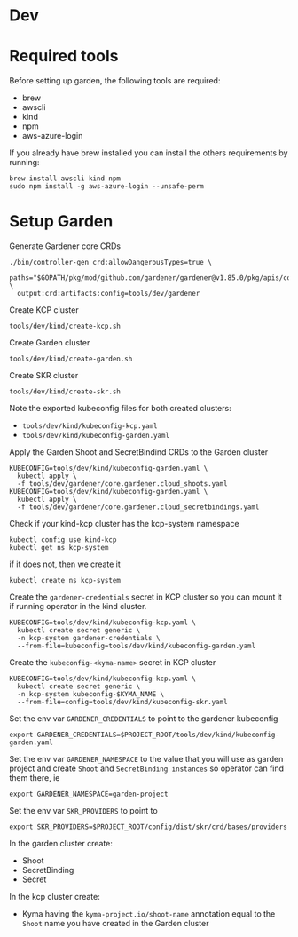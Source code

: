 # Dev

# Required tools
Before setting up garden, the following tools are required:
 - brew
 - awscli
 - kind
 - npm
 - aws-azure-login

If you already have brew installed you can install the others requirements by running:

```shell
brew install awscli kind npm
sudo npm install -g aws-azure-login --unsafe-perm
```

# Setup Garden

Generate Gardener core CRDs
```shell
./bin/controller-gen crd:allowDangerousTypes=true \
  paths="$GOPATH/pkg/mod/github.com/gardener/gardener@v1.85.0/pkg/apis/core/v1beta1" \
  output:crd:artifacts:config=tools/dev/gardener
```

Create KCP cluster
```shell
tools/dev/kind/create-kcp.sh
```

Create Garden cluster
```shell
tools/dev/kind/create-garden.sh
```

Create SKR cluster
```shell
tools/dev/kind/create-skr.sh
```

Note the exported kubeconfig files for both created clusters:
* `tools/dev/kind/kubeconfig-kcp.yaml`
* `tools/dev/kind/kubeconfig-garden.yaml`

Apply the Garden Shoot and SecretBindind CRDs to the Garden cluster
```shell
KUBECONFIG=tools/dev/kind/kubeconfig-garden.yaml \
  kubectl apply \
  -f tools/dev/gardener/core.gardener.cloud_shoots.yaml
KUBECONFIG=tools/dev/kind/kubeconfig-garden.yaml \
  kubectl apply \
  -f tools/dev/gardener/core.gardener.cloud_secretbindings.yaml
```

Check if your kind-kcp cluster has the kcp-system namespace
```shell
kubectl config use kind-kcp
kubectl get ns kcp-system
```

if it does not, then we create it
```shell
kubectl create ns kcp-system
```

Create the `gardener-credentials` secret in KCP cluster so you can mount it if running operator in the kind cluster.
```shell
KUBECONFIG=tools/dev/kind/kubeconfig-kcp.yaml \
  kubectl create secret generic \
  -n kcp-system gardener-credentials \
  --from-file=kubeconfig=tools/dev/kind/kubeconfig-garden.yaml
```

Create the `kubeconfig-<kyma-name>` secret in KCP cluster
```shell
KUBECONFIG=tools/dev/kind/kubeconfig-kcp.yaml \
  kubectl create secret generic \
  -n kcp-system kubeconfig-$KYMA_NAME \
  --from-file=config=tools/dev/kind/kubeconfig-skr.yaml
```

Set the env var `GARDENER_CREDENTIALS` to point to the gardener kubeconfig
```shell
export GARDENER_CREDENTIALS=$PROJECT_ROOT/tools/dev/kind/kubeconfig-garden.yaml
```

Set the env var `GARDENER_NAMESPACE` to the value that you will use as garden project and create `Shoot` and `SecretBinding instances` so operator can find them there, ie
```shell
export GARDENER_NAMESPACE=garden-project
```

Set the env var `SKR_PROVIDERS` to point to 
```shell
export SKR_PROVIDERS=$PROJECT_ROOT/config/dist/skr/crd/bases/providers
```

In the garden cluster create:
* Shoot
* SecretBinding
* Secret

In the kcp cluster create:
* Kyma having the `kyma-project.io/shoot-name` annotation equal to the `Shoot` name you have created in the Garden cluster
